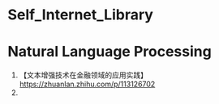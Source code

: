 # Self_Internet_Library

# Natural Language Processing
1. 【文本增强技术在金融领域的应用实践】https://zhuanlan.zhihu.com/p/113126702
2. 
